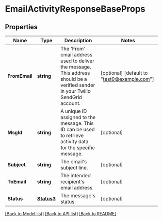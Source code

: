 # EmailActivityResponseBaseProps

## Properties

Name | Type | Description | Notes
------------ | ------------- | ------------- | -------------
**FromEmail** | **string** | The 'From' email address used to deliver the message. This address should be a verified sender in your Twilio SendGrid account. |[optional] [default to "test0@example.com"]
**MsgId** | **string** | A unique ID assigned to the message. This ID can be used to retrieve activity data for the specific message. |[optional] 
**Subject** | **string** | The email's subject line. |[optional] 
**ToEmail** | **string** | The intended recipient's email address. |[optional] 
**Status** | [**Status3**](Status3.md) | The message's status. |[optional] 

[[Back to Model list]](../README.md#documentation-for-models) [[Back to API list]](../README.md#documentation-for-api-endpoints) [[Back to README]](../README.md)


